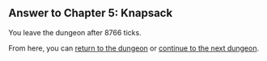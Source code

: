 ## Answer to Chapter 5: Knapsack

You leave the dungeon after 8766 ticks.

From here, you can [return to the dungeon](../../../chapters/05/knapsack.md) or [continue to the next dungeon](../../../chapters/06/eight-winds.md).
